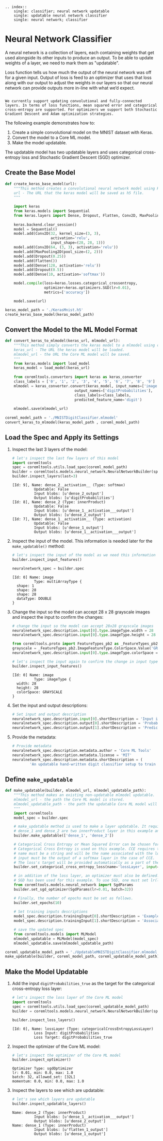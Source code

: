 ```{eval-rst}
.. index::
    single: classifier; neural network updatable
    single: updatable neural network classifier
    single: neural network; classifier
```

# Neural Network Classifier

A neural network is a collection of layers, each containing weights that get used alongside its other inputs to produce an output. To be able to update weights of a layer, we need to mark them as "updatable". 

Loss function tells us how much the output of the neural network was off for a given input. Output of loss is feed to an optimizer that uses that loss along with our output to adjust the weights in our layers so that our neural network can provide outputs more in-line with what we’d expect.

```{admonition} Support

We currently support updating convolutional and fully-connected layers. In terms of loss functions, mean squared error and categorical cross-entropy are supported. For optimizers we support both Stochastic Gradient Descent and Adam optimization strategies.
```

The following example demonstrates how to:

1. Create a simple convolutional model on the MNIST dataset with Keras.
2. Convert the model to a Core ML model.
3. Make the model updatable.

The updatable model has two updatable layers and uses categorical cross-entropy loss and Stochastic Gradient Descent (SGD) optimizer.

## Create the Base Model

```python
def create_keras_base_model(url):
    """This method creates a convolutional neural network model using Keras.
    url - The URL that the keras model will be saved as h5 file.
    """
    
    import keras
    from keras.models import Sequential
    from keras.layers import Dense, Dropout, Flatten, Conv2D, MaxPooling2D
    
    keras.backend.clear_session()
    model = Sequential()
    model.add(Conv2D(32, kernel_size=(3, 3),
                     activation='relu',
                     input_shape=(28, 28, 1)))
    model.add(Conv2D(64, (3, 3), activation='relu'))
    model.add(MaxPooling2D(pool_size=(2, 2)))
    model.add(Dropout(0.25))
    model.add(Flatten())
    model.add(Dense(128, activation='relu'))
    model.add(Dropout(0.5))
    model.add(Dense(10, activation='softmax'))

    model.compile(loss=keras.losses.categorical_crossentropy,
                  optimizer=keras.optimizers.SGD(lr=0.01),
                  metrics=['accuracy'])

    model.save(url)

keras_model_path = './KerasMnist.h5'
create_keras_base_model(keras_model_path)
```

## Convert the Model to the ML Model Format

```python
def convert_keras_to_mlmodel(keras_url, mlmodel_url):
    """This method simply converts the keras model to a mlmodel using coremltools.
    keras_url - The URL the keras model will be loaded.
    mlmodel_url - the URL the Core ML model will be saved.
    """
    from keras.models import load_model
    keras_model = load_model(keras_url)
    
    from coremltools.converters import keras as keras_converter
    class_labels = ['0', '1', '2', '3', '4', '5', '6', '7', '8', '9']
    mlmodel = keras_converter.convert(keras_model, input_names=['image'],
                                output_names=['digitProbabilities'],
                                class_labels=class_labels,
                                predicted_feature_name='digit')
    
    mlmodel.save(mlmodel_url)
     
coreml_model_path = './MNISTDigitClassifier.mlmodel'
convert_keras_to_mlmodel(keras_model_path , coreml_model_path)
```

## Load the Spec and Apply its Settings

1. Inspect the last 3 layers of the model:
    
	```python
	# let's inspect the last few layers of this model
	import coremltools
	spec = coremltools.utils.load_spec(coreml_model_path)
	builder = coremltools.models.neural_network.NeuralNetworkBuilder(spec=spec)
	builder.inspect_layers(last=3)
	```
	
	```text
	[Id: 9], Name: dense_2__activation__ (Type: softmax)
			  Updatable: False
			  Input blobs: [u'dense_2_output']
			  Output blobs: [u'digitProbabilities']
	[Id: 8], Name: dense_2 (Type: innerProduct)
			  Updatable: False
			  Input blobs: [u'dense_1__activation___output']
			  Output blobs: [u'dense_2_output']
	[Id: 7], Name: dense_1__activation__ (Type: activation)
			  Updatable: False
			  Input blobs: [u'dense_1_output']
			  Output blobs: [u'dense_1__activation___output']
	```

2. Inspect the input of the model. This information is needed later for the `make_updatable()` method:
    
	```python
	# let's inspect the input of the model as we need this information later on the make_updatable method
	builder.inspect_input_features()

	neuralnetwork_spec = builder.spec
	```
	
	```text
	[Id: 0] Name: image
			  Type: multiArrayType {
	  shape: 1
	  shape: 28
	  shape: 28
	  dataType: DOUBLE
	}
	```

3. Change the input so the model can accept 28 x 28 grayscale images and inspect the input to confirm the changes:
    
	```python
	# change the input so the model can accept 28x28 grayscale images
	neuralnetwork_spec.description.input[0].type.imageType.width = 28
	neuralnetwork_spec.description.input[0].type.imageType.height = 28

	from coremltools.proto import FeatureTypes_pb2 as _FeatureTypes_pb2
	grayscale = _FeatureTypes_pb2.ImageFeatureType.ColorSpace.Value('GRAYSCALE')
	neuralnetwork_spec.description.input[0].type.imageType.colorSpace = grayscale

	# let's inspect the input again to confirm the change in input type
	builder.inspect_input_features()
	```
	
	```text
	[Id: 0] Name: image
			  Type: imageType {
	  width: 28
	  height: 28
	  colorSpace: GRAYSCALE
	}
	```

4. Set the input and output descriptions:
    
	```python
	# Set input and output description
	neuralnetwork_spec.description.input[0].shortDescription = 'Input image of the handwriten digit to classify'
	neuralnetwork_spec.description.output[0].shortDescription = 'Probabilities / score for each possible digit'
	neuralnetwork_spec.description.output[1].shortDescription = 'Predicted digit'
	```

5. Provide the metadata:
    
	```python
	# Provide metadata
	neuralnetwork_spec.description.metadata.author = 'Core ML Tools'
	neuralnetwork_spec.description.metadata.license = 'MIT'
	neuralnetwork_spec.description.metadata.shortDescription = (
			'An updatable hand-written digit classifier setup to train or be fine-tuned on MNIST like data.')
	```

## Define `make_updatable`

```python
def make_updatable(builder, mlmodel_url, mlmodel_updatable_path):
    """This method makes an existing non-updatable mlmodel updatable.
    mlmodel_url - the path the Core ML model is stored.
    mlmodel_updatable_path - the path the updatable Core ML model will be saved.
    """
    import coremltools
    model_spec = builder.spec

    # make_updatable method is used to make a layer updatable. It requires a list of layer names.
    # dense_1 and dense_2 are two innerProduct layer in this example and we make them updatable.
    builder.make_updatable(['dense_1', 'dense_2'])

    # Categorical Cross Entropy or Mean Squared Error can be chosen for the loss layer.
    # Categorical Cross Entropy is used on this example. CCE requires two inputs: 'name' and 'input'.
    # name must be a string and will be the name associated with the loss layer
    # input must be the output of a softmax layer in the case of CCE. 
    # The loss's target will be provided automatically as a part of the model's training inputs.
    builder.set_categorical_cross_entropy_loss(name='lossLayer', input='digitProbabilities')

    # in addition of the loss layer, an optimizer must also be defined. SGD and Adam optimizers are supported.
    # SGD has been used for this example. To use SGD, one must set lr(learningRate) and batch(miniBatchSize) (momentum is an optional parameter).
    from coremltools.models.neural_network import SgdParams
    builder.set_sgd_optimizer(SgdParams(lr=0.01, batch=32))

    # Finally, the number of epochs must be set as follows.
    builder.set_epochs(10)
        
    # Set training inputs descriptions
    model_spec.description.trainingInput[0].shortDescription = 'Example image of handwritten digit'
    model_spec.description.trainingInput[1].shortDescription = 'Associated true label (digit) of example image'

    # save the updated spec
    from coremltools.models import MLModel
    mlmodel_updatable = MLModel(model_spec)
    mlmodel_updatable.save(mlmodel_updatable_path)

coreml_updatable_model_path = './UpdatableMNISTDigitClassifier.mlmodel'
make_updatable(builder, coreml_model_path, coreml_updatable_model_path)
```

## Make the Model Updatable

1. Add the input `digitProbabilities_true` as the target for the categorical cross-entropy loss layer:
    
	```python
	# let's inspect the loss layer of the Core ML model
	import coremltools
	spec = coremltools.utils.load_spec(coreml_updatable_model_path)
	builder = coremltools.models.neural_network.NeuralNetworkBuilder(spec=spec)

	builder.inspect_loss_layers()
	```
	
	```text
	[Id: 0], Name: lossLayer (Type: categoricalCrossEntropyLossLayer)
			  Loss Input: digitProbabilities
			  Loss Target: digitProbabilities_true
	```

2. Inspect the optimizer of the Core ML model:
    
	```python
	# let's inspect the optimizer of the Core ML model
	builder.inspect_optimizer()
	```
	
	```text
	Optimizer Type: sgdOptimizer
	lr: 0.01, min: 0.0, max: 1.0
	batch: 32, allowed_set: [32L]
	momentum: 0.0, min: 0.0, max: 1.0
	```

3. Inspect the layers to see which are updatable:
    
	```python
	# let's see which layers are updatable
	builder.inspect_updatable_layers()
	```
	
	```text
	Name: dense_2 (Type: innerProduct)
			  Input blobs: [u'dense_1__activation___output']
			  Output blobs: [u'dense_2_output']
	Name: dense_1 (Type: innerProduct)
			  Input blobs: [u'flatten_1_output']
			  Output blobs: [u'dense_1_output']
	```


